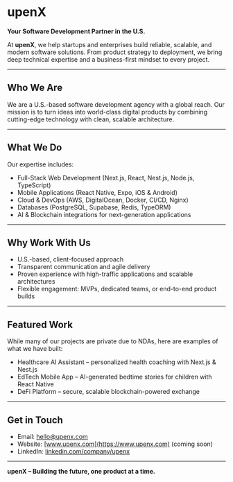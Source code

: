 # upenX

**Your Software Development Partner in the U.S.**

At **upenX**, we help startups and enterprises build reliable, scalable, and modern software solutions. From product strategy to deployment, we bring deep technical expertise and a business-first mindset to every project.

---

## Who We Are
We are a U.S.-based software development agency with a global reach. Our mission is to turn ideas into world-class digital products by combining cutting-edge technology with clean, scalable architecture.

---

## What We Do
Our expertise includes:

- Full-Stack Web Development (Next.js, React, Nest.js, Node.js, TypeScript)  
- Mobile Applications (React Native, Expo, iOS & Android)  
- Cloud & DevOps (AWS, DigitalOcean, Docker, CI/CD, Nginx)  
- Databases (PostgreSQL, Supabase, Redis, TypeORM)  
- AI & Blockchain integrations for next-generation applications  

---

## Why Work With Us
- U.S.-based, client-focused approach  
- Transparent communication and agile delivery  
- Proven experience with high-traffic applications and scalable architectures  
- Flexible engagement: MVPs, dedicated teams, or end-to-end product builds  

---

## Featured Work
While many of our projects are private due to NDAs, here are examples of what we have built:

- Healthcare AI Assistant – personalized health coaching with Next.js & Nest.js  
- EdTech Mobile App – AI-generated bedtime stories for children with React Native  
- DeFi Platform – secure, scalable blockchain-powered exchange  

---

## Get in Touch
- Email: [hello@upenx.com](mailto:hello@upenx.com)  
- Website: [www.upenx.com](https://www.upenx.com) (coming soon)  
- LinkedIn: [linkedin.com/company/upenx](https://linkedin.com/company/upenx)  

---

**upenX – Building the future, one product at a time.**
